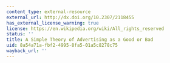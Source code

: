 ```yaml
---
content_type: external-resource
external_url: http://dx.doi.org/10.2307/2118455
has_external_license_warning: true
license: https://en.wikipedia.org/wiki/All_rights_reserved
status: ''
title: A Simple Theory of Advertising as a Good or Bad
uid: 8a54a71a-fbf2-4995-8fa5-01a5c8278c75
wayback_url: ''
---
```

